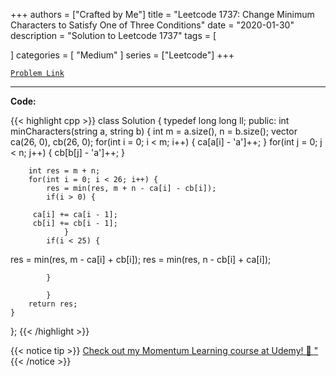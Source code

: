 
+++
authors = ["Crafted by Me"]
title = "Leetcode 1737: Change Minimum Characters to Satisfy One of Three Conditions"
date = "2020-01-30"
description = "Solution to Leetcode 1737"
tags = [
    
]
categories = [
    "Medium"
]
series = ["Leetcode"]
+++



[`Problem Link`](https://leetcode.com/problems/change-minimum-characters-to-satisfy-one-of-three-conditions/description/)

---



**Code:**

{{< highlight cpp >}}
class Solution {
    typedef long long ll;
public:
    int minCharacters(string a, string b) {
        int m = a.size(), n = b.size();
        vector<int> ca(26, 0), cb(26, 0);
        for(int i = 0; i < m; i++) {
            ca[a[i] - 'a']++; }
        for(int j = 0; j < n; j++) {
            cb[b[j] - 'a']++; }
        
        int res = m + n;
        for(int i = 0; i < 26; i++) {
            res = min(res, m + n - ca[i] - cb[i]);
            if(i > 0) {

         ca[i] += ca[i - 1];
         cb[i] += cb[i - 1];
                }
            if(i < 25) {
res = min(res, m - ca[i] + cb[i]);
res = min(res, n - cb[i] + ca[i]);

            }
            
            }
        return res;
    }
};
{{< /highlight >}}



{{< notice tip >}}
[Check out my Momentum Learning course at Udemy! 🚀 "](https://www.udemy.com/course/blind-75-the-data-structures-and-algorithms-essentials/)
{{< /notice >}}


